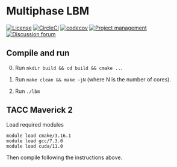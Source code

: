 # Multiphase LBM

[![License](https://img.shields.io/badge/license-MIT-blue.svg)](https://raw.githubusercontent.com/geoelements/lbm/develop/license.md)
[![CircleCI](https://circleci.com/gh/geoelements/lbm.svg?style=svg)](https://circleci.com/gh/geoelements/lbm)
[![codecov](https://codecov.io/gh/geoelements/lbm/branch/develop/graph/badge.svg?token=LT1P12Q6LW)](https://codecov.io/gh/geoelements/lbm)
[![Project management](https://img.shields.io/badge/projects-view-ff69b4.svg)](https://github.com/orgs/geoelements/projects/1)
[![Discussion forum](https://img.shields.io/badge/forum-lbm-blueviolet.svg)](https://github.com/geoelements/lbm/discussions)

## Compile and run

0. Run `mkdir build && cd build && cmake ..`.

1. Run `make clean && make -jN` (where N is the number of cores).

2. Run `./lbm`

## TACC Maverick 2

Load required modules

```
module load cmake/3.16.1
module load gcc/7.3.0
module load cuda/11.0
```

Then compile following the instructions above.
